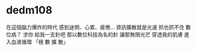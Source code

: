# dedm108
在這個腦力爆炸的時代 感到迷惘、心累、疲倦… 資訊擴散就是光速 抓也抓不住  數位病？  求你 給我一支針吧 那以數位科技為名的針  讓那無限光芒 穿透我的肌膚 進入血液循環  「極 數 擴 散」

